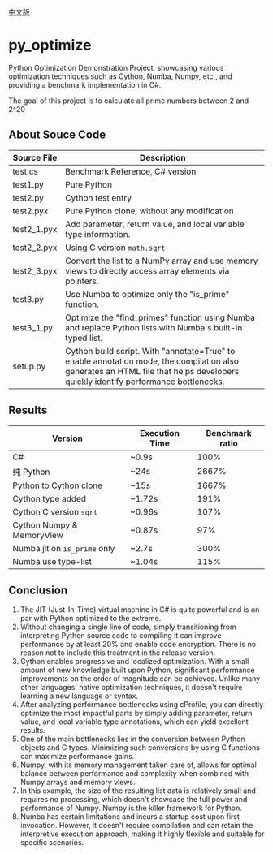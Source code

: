 [中文版](README_zh.md)

# py_optimize
Python Optimization Demonstration Project, showcasing various optimization techniques such as Cython, Numba, Numpy, etc., and providing a benchmark implementation in C#.

The goal of this project is to calculate all prime numbers between 2 and 2^20

## About Souce Code

Source File | Description
---- | ----
test.cs | Benchmark Reference, C# version
test1.py | Pure Python
test2.py | Cython test entry
test2.pyx | Pure Python clone, without any modification
test2_1.pyx | Add parameter, return value, and local variable type information.
test2_2.pyx | Using C version `math.sqrt`
test2_3.pyx | Convert the list to a NumPy array and use memory views to directly access array elements via pointers.
test3.py | Use Numba to optimize only the "is_prime" function.
test3_1.py | Optimize the "find_primes" function using Numba and replace Python lists with Numba's built-in typed list.
setup.py | Cython build script. With "annotate=True" to enable annotation mode, the compilation also generates an HTML file that helps developers quickly identify performance bottlenecks.

## Results

Version | Execution Time | Benchmark ratio
---- | ----- | -----
C# |  ~0.9s | 100%
纯 Python | ~24s | 2667%
Python to Cython clone | ~15s | 1667%
Cython type added | ~1.72s | 191%
Cython C version `sqrt` | ~0.96s | 107%
Cython Numpy & MemoryView | ~0.87s | 97%
Numba jit on `is_prime` only | ~2.7s | 300%
Numba use type-list | ~1.04s | 115%

## Conclusion
1. The JIT (Just-In-Time) virtual machine in C# is quite powerful and is on par with Python optimized to the extreme.
2. Without changing a single line of code, simply transitioning from interpreting Python source code to compiling it can improve performance by at least 20% and enable code encryption. There is no reason not to include this treatment in the release version.
3. Cython enables progressive and localized optimization. With a small amount of new knowledge built upon Python, significant performance improvements on the order of magnitude can be achieved. Unlike many other languages' native optimization techniques, it doesn't require learning a new language or syntax.
4. After analyzing performance bottlenecks using cProfile, you can directly optimize the most impactful parts by simply adding parameter, return value, and local variable type annotations, which can yield excellent results.
5. One of the main bottlenecks lies in the conversion between Python objects and C types. Minimizing such conversions by using C functions can maximize performance gains.
6. Numpy, with its memory management taken care of, allows for optimal balance between performance and complexity when combined with Numpy arrays and memory views.
7. In this example, the size of the resulting list data is relatively small and requires no processing, which doesn't showcase the full power and performance of Numpy. Numpy is the killer framework for Python.
8. Numba has certain limitations and incurs a startup cost upon first invocation. However, it doesn't require compilation and can retain the interpretive execution approach, making it highly flexible and suitable for specific scenarios.

